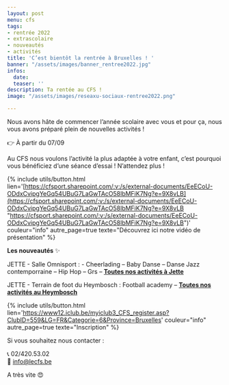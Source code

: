 ```yaml
---
layout: post
menu: cfs
tags:
- rentrée 2022
- extrascolaire
- nouveautés
- activités
title: 'C’est bientôt la rentrée à Bruxelles ! '
banner: "/assets/images/banner_rentree2022.jpg"
infos:
  date: 
  teaser: ''
description: Ta rentée au CFS !
image: "/assets/images/reseaxu-sociaux-rentree2022.png"

---
```

Nous avons hâte de commencer l’année scolaire avec vous et pour ça, nous vous avons préparé plein de nouvelles activités !

👉 À partir du 07/09

Au CFS nous voulons l’activité la plus adaptée à votre enfant, c’est pourquoi vous bénéficiez d’une séance d’essai ! N’attendez plus !

{% include utils/button.html lien='[https://cfsport.sharepoint.com/:v:/s/external-documents/EeECoU-ODdxCvipgYeGq54UBuG7LaGwTAcO58lbMFiK7Ng?e=9X8vLB](https://cfsport.sharepoint.com/:v:/s/external-documents/EeECoU-ODdxCvipgYeGq54UBuG7LaGwTAcO58lbMFiK7Ng?e=9X8vLB "https://cfsport.sharepoint.com/:v:/s/external-documents/EeECoU-ODdxCvipgYeGq54UBuG7LaGwTAcO58lbMFiK7Ng?e=9X8vLB")' couleur="info" autre_page=true texte="Découvrez ici notre vidéo de présentation" %}

**Les nouveautés** ✨

JETTE - Salle Omnisport : - Cheerlading – Baby Danse – Danse Jazz contemporraine – Hip Hop – Grs – [**Toutes nos activités à Jette**](https://www.lecfs.be/files/CFSMAGAZINE/#page=46 "Activités Jette")

JETTE - Terrain de foot du Heymbosch : Football academy – [**Toutes nos activités au Heymbosch**](https://www.lecfs.be/files/CFSMAGAZINE/#page=46 "Activités Heymbosch")

{% include utils/button.html lien='https://www12.iclub.be/myiclub3_CFS_register.asp?ClubID=559&LG=FR&Categorie=6&Province=Bruxelles' couleur="info" autre_page=true texte="Inscription" %}

Si vous souhaitez nous contacter :

📞 02/420.53.02  
📧 info@lecfs.be

A très vite 😍